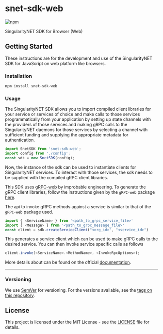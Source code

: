 # snet-sdk-web
![npm](https://img.shields.io/npm/v/snet-sdk-web.svg)

SingularityNET SDK for Browser (Web)
  
## Getting Started  
  
These instructions are for the development and use of the SingularityNET SDK for JavaScript on web platform like browsers.
### Installation
```bash
npm install snet-sdk-web
```
### Usage

The SingularityNET SDK allows you to import compiled client libraries for your service or services of choice and make calls to those services programmatically from your application by setting up state channels with the providers of those services and making gRPC calls to the SingularityNET daemons for those services by selecting a channel with sufficient funding and supplying the appropriate metadata for authentication.
  
```javascript
import SnetSDK from 'snet-sdk-web';
import config from './config';
const sdk = new SnetSDK(config);
```

Now, the instance of the sdk can be used to instantiate clients for SingularityNET services. To interact with those services, the sdk needs to be supplied with the compiled gRPC client libraries.
  
This SDK uses [gRPC-web](https://github.com/improbable-eng/grpc-web) by improbable engineering. To generate the gRPC client libraries, follow the instructions given by the `gRPC-web` package [here](https://github.com/improbable-eng/grpc-web/tree/master/client/grpc-web).
  
The api to invoke gRPC methods against a service is similar to that of the `gRPC-web` package used.

```javascript
import { <ServiceName> } from '<path_to_grpc_service_file>'
import { <Message> } from '<path_to_grpc_message_file>'
const client = sdk.createServiceClient("<org_id>", "<service_id>")
```
This generates a service client which can be used to make gRPC calls to the desired service.
You can then invoke service specific calls as follows
```javascript
client.invoke(<ServiceName>.<MethodName>, <InvokeRpcOptions>);
```

More details about can be found on the official [documentation](https://github.com/improbable-eng/grpc-web/blob/master/client/grpc-web/docs/invoke.md#invokerpcoptions).

---
 
### Versioning  
  
We use [SemVer](http://semver.org/) for versioning. For the versions available, see the
[tags on this repository](https://github.com/singnet/snet-sdk-js/tags).   
  
## License  
  
This project is licensed under the MIT License - see the
[LICENSE](https://github.com/singnet/snet-sdk-js/blob/master/LICENSE) file for details.
